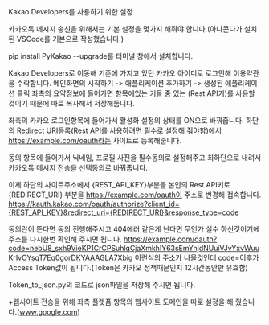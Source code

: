 Kakao Developers를 사용하기 위한 설정

카카오톡 메시지 송신을 위해서는 기본 설정을 몇가지 해줘야 합니다.(아나콘다가 설치된 VSCode를 기본으로 작성했습니다.)


pip install PyKakao --upgrade를 터미널 창에서 설치합니다.


Kakao Developers로 이동해 기존에 가지고 있던 카카오 아이디로 로그인해 이용약관을 수락합니다.
메인화면의 시작하기 -> 애플리케이션 추가하기 -> 생성된 애플리케이션 클릭
좌측의 요약정보에 들어가면 항목에있는 키들 중 있는 (Rest API키)를 사용할 것이기 때문에 따로 복사해서 저장해둡니다.


좌측의 카카오 로그인항목에 들어가서 활성화 설정의 상태를 ON으로 바꿔줍니다.
하단의 Redirect URI등록(Rest API를 사용하려면 필수로 설정해 줘야함)에서 https://example.com/oauth라는 사이트로 등록해줍니다.

동의 항목에 들어가서 닉네임, 프로필 사진을 필수동의로 설정해주고 최하단으로 내려서 카카오톡 메시지 전송을 선택동의로 바꿔줍니다.


이제 하단의 사이트주소에서 {REST_API_KEY}부분을 본인의 Rest API키로 {REDIRECT_URI} 부분을 https://example.com/oauth이 주소로 변경해 접속합니다.
https://kauth.kakao.com/oauth/authorize?client_id={REST_API_KEY}&redirect_uri={REDIRECT_URI}&response_type=code


동의란이 뜬다면 동의 진행해주시고 404에러 같은게 난다면 무언가 실수 하신것이기에 주소를 다시한번 확인해 주시면 됩니다.
https://example.com/oauth?code=nebU8_sxh9VieKP1CrCPSuhlqCjaXmkhIY63sEmYnjdNUuiVJvYxvWuuKrIvOYsqT7Eq0gorDKYAAAGLA7Xbig
이런식의 주소가 나올것인데 code=이후가 Access Token값이 됩니다.(Token은 카카오 정책때문인지 12시간동안만 유효함)

Token_to_json.py의 코드로 json파일을 저장해 주시면 됩니다.


+웹사이트 전송을 위해 좌측 플렛폼 항목의 웹사이트 도메인을 따로 설정을 해 줬습니다.(www.google.com)
